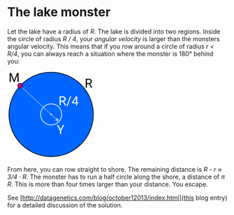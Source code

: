 # The lake monster

Let the lake have a radius of *R*. The lake is divided into two regions. Inside
the circle of radius *R / 4*, your *angular velocity* is larger than the
monsters angular velocity. This means that if you row around a circle of radius
*r < R/4*, you can always reach a situation where the monster is 180° behind
you:

![Starting point for your escape](solution.png)

From here, you can row straight to shore. The remaining distance is *R - r ≈
3/4 · R*. The monster has to run a half circle along the shore, a distance of
*π R*. This is more than four times larger than your distance. You escape.


See [http://datagenetics.com/blog/october12013/index.html](this blog entry) for
a detailed discussion of the solution.
